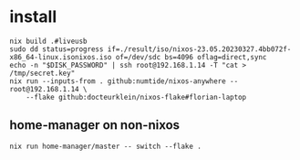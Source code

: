 # install

```
nix build .#liveusb
sudo dd status=progress if=./result/iso/nixos-23.05.20230327.4bb072f-x86_64-linux.isonixos.iso of=/dev/sdc bs=4096 oflag=direct,sync
echo -n "$DISK_PASSWORD" | ssh root@192.168.1.14 -T "cat > /tmp/secret.key"
nix run --inputs-from . github:numtide/nixos-anywhere -- root@192.168.1.14 \
    --flake github:docteurklein/nixos-flake#florian-laptop
```

## home-manager on non-nixos

    nix run home-manager/master -- switch --flake .
